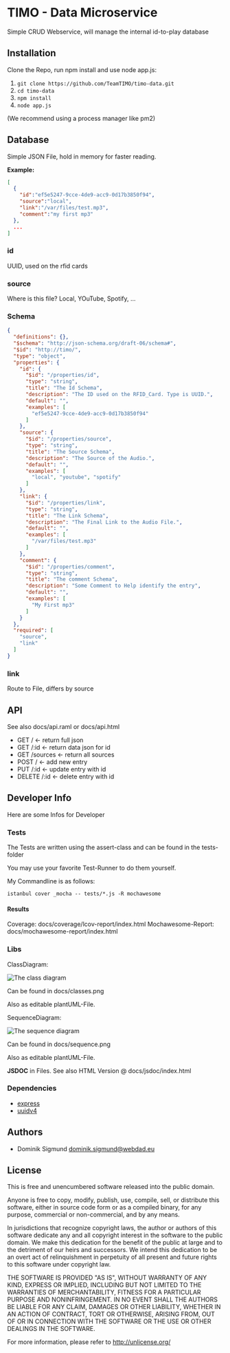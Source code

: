 # TIMO - Data Microservice

Simple CRUD Webservice, will manage the internal id-to-play database

## Installation

Clone the Repo, run npm install and use node app.js:

1. `git clone https://github.com/TeamTIMO/timo-data.git`
2. `cd timo-data`
3. `npm install`
4. `node app.js`

(We recommend using a process manager like pm2)

## Database

Simple JSON File, hold in memory for faster reading.

__Example:__

```json
[
  {
    "id":"ef5e5247-9cce-4de9-acc9-0d17b3850f94",
    "source":"local",
    "link":"/var/files/test.mp3",
    "comment":"my first mp3"
  },
  ...
]
```

### id

UUID, used on the rfid cards

### source

Where is this file? Local, YOuTube, Spotify, ...

### Schema

```json
{
  "definitions": {},
  "$schema": "http://json-schema.org/draft-06/schema#",
  "$id": "http://timo/",
  "type": "object",
  "properties": {
    "id": {
      "$id": "/properties/id",
      "type": "string",
      "title": "The Id Schema",
      "description": "The ID used on the RFID_Card. Type is UUID.",
      "default": "",
      "examples": [
        "ef5e5247-9cce-4de9-acc9-0d17b3850f94"
      ]
    },
    "source": {
      "$id": "/properties/source",
      "type": "string",
      "title": "The Source Schema",
      "description": "The Source of the Audio.",
      "default": "",
      "examples": [
        "local", "youtube", "spotify"
      ]
    },
    "link": {
      "$id": "/properties/link",
      "type": "string",
      "title": "The Link Schema",
      "description": "The Final Link to the Audio File.",
      "default": "",
      "examples": [
        "/var/files/test.mp3"
      ]
    },
    "comment": {
      "$id": "/properties/comment",
      "type": "string",
      "title": "The comment Schema",
      "description": "Some Comment to Help identify the entry",
      "default": "",
      "examples": [
        "My First mp3"
      ]
    }
  },
  "required": [
    "source",
    "link"
  ]
}
```

### link

Route to File, differs by source

## API

See also docs/api.raml or docs/api.html

* GET / <- return full json
* GET /:id <- return data json for id
* GET /sources <- return all sources
* POST / <- add new entry
* PUT /:id <- update entry with id
* DELETE /:id <- delete entry with id

## Developer Info

Here are some Infos for Developer

### Tests

The Tests are written using the assert-class and can be found in the tests-folder

You may use your favorite Test-Runner to do them yourself.

My Commandline is as follows:

`istanbul cover _mocha -- tests/*.js -R mochawesome`

#### Results

Coverage: docs/coverage/lcov-report/index.html
Mochawesome-Report: docs/mochawesome-report/index.html

### Libs

ClassDiagram:

![The class diagram](https://github.com/TeamTIMO/timo-data/raw/master/docs/classes.png "The class Diagram")

Can be found in docs/classes.png

Also as editable plantUML-File.

SequenceDiagram:

![The sequence diagram](https://github.com/TeamTIMO/timo-data/raw/master/docs/sequence.png "The sequence Diagram")

Can be found in docs/sequence.png

Also as editable plantUML-File.

__JSDOC__ in Files. See also HTML Version @ docs/jsdoc/index.html

### Dependencies

* [express](https://www.npmjs.com/package/express)
* [uuidv4](https://www.npmjs.com/package/uuid4)

## Authors

* Dominik Sigmund <dominik.sigmund@webdad.eu>

## License

This is free and unencumbered software released into the public domain.

Anyone is free to copy, modify, publish, use, compile, sell, or
distribute this software, either in source code form or as a compiled
binary, for any purpose, commercial or non-commercial, and by any
means.

In jurisdictions that recognize copyright laws, the author or authors
of this software dedicate any and all copyright interest in the
software to the public domain. We make this dedication for the benefit
of the public at large and to the detriment of our heirs and
successors. We intend this dedication to be an overt act of
relinquishment in perpetuity of all present and future rights to this
software under copyright law.

THE SOFTWARE IS PROVIDED "AS IS", WITHOUT WARRANTY OF ANY KIND,
EXPRESS OR IMPLIED, INCLUDING BUT NOT LIMITED TO THE WARRANTIES OF
MERCHANTABILITY, FITNESS FOR A PARTICULAR PURPOSE AND NONINFRINGEMENT.
IN NO EVENT SHALL THE AUTHORS BE LIABLE FOR ANY CLAIM, DAMAGES OR
OTHER LIABILITY, WHETHER IN AN ACTION OF CONTRACT, TORT OR OTHERWISE,
ARISING FROM, OUT OF OR IN CONNECTION WITH THE SOFTWARE OR THE USE OR
OTHER DEALINGS IN THE SOFTWARE.

For more information, please refer to <http://unlicense.org/>